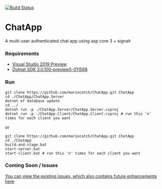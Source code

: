 [![Build Status](https://dev.azure.com/mariocatch0780/ChatApp/_apis/build/status/mariocatch.ChatApp?branchName=master)](https://dev.azure.com/mariocatch0780/ChatApp/_build/latest?definitionId=1&branchName=master)

# ChatApp
A multi-user authenticated chat app using asp core 3 + signalr

### Requirements
* [Visual Studio 2019 Preview](https://visualstudio.microsoft.com/vs/preview/)
* [Dotnet SDK 3.0.100-preview5-011568](https://dotnet.microsoft.com/download/dotnet-core/3.0)

### Run
```
git clone https://github.com/mariocatch/ChatApp.git ChatApp
cd ./ChatApp/ChatApp.Server
dotnet ef database update
cd ../
dotnet run -p ./ChatApp.Server/ChatApp.Server.csproj
dotnet run -p ./ChatApp.Client/ChatApp.Client.csproj # run this 'n' times for each client you want
```
or
```
git clone https://github.com/mariocatch/ChatApp.git ChatApp
cd ./ChatApp
build-and-stage.bat
start-server.bat
start-client.bat # run this 'n' times for each client you want
```

### Coming Soon / Issues
[You can view the existing issues, which also contains future enhancements here](https://github.com/mariocatch/ChatApp/issues)
